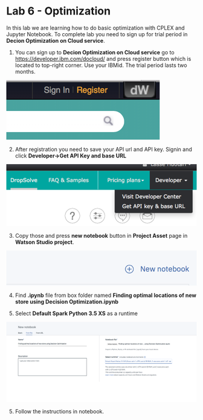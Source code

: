 # Lab 6 - Optimization

In this lab we are learning how to do basic optimization with CPLEX and Jupyter Notebook. To complete lab you need to sign up for trial period in **Decion Optimization on Cloud service**.

1. You can sign up to **Decion Optimization on Cloud service** go to https://developer.ibm.com/docloud/ and press register button which is located to top-right corner. Use your IBMid. The trial period lasts two months.

![](LAB6-images/optimization-2.png)


2. After registration you need to save your API url and API key. Signin and click **Developer->Get API Key and base URL**

![](LAB6-images/optimization-1.png)

3. Copy those and press **new notebook** button in **Project Asset** page in **Watson Studio project**.

![](LAB6-images/optimization-3.png)

4. Find **.ipynb** file from box folder named **Finding optimal locations of new store using Decision Optimization.ipynb**

5. Select **Default Spark Python 3.5 XS** as a runtime

![](LAB6-images/optimization-4.png)

5. Follow the instructions in notebook.
